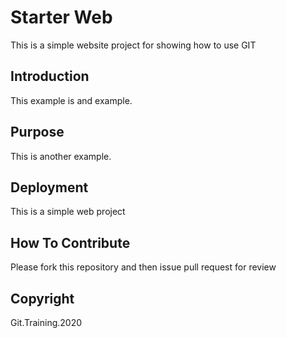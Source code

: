 # Starter Web

This is a simple website project for showing how to use GIT

## Introduction

This example is and example.

## Purpose

This is another example.

## Deployment

This is a simple web project

## How To Contribute

Please fork this repository and then issue pull request for review

## Copyright

Git.Training.2020